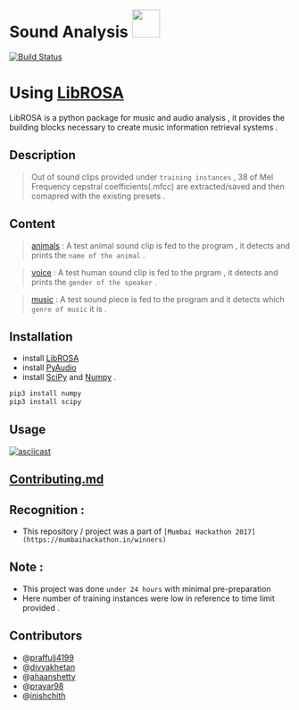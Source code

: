 Sound Analysis <img src = "http://www.freeiconspng.com/uploads/audio-sound-waves-png-7.png" height = "50" >
============
[![Build Status](https://travis-ci.org/inishchith/SoundAnalysis.svg?branch=master)](https://travis-ci.org/inishchith/SoundAnalysis)

# Using [LibROSA](https://librosa.github.io)  
 LibROSA is a python package for music and audio analysis , it provides the building blocks necessary to create music information retrieval systems .

## Description
> Out of sound clips provided under `training instances` , 38 of Mel Frequency cepstral coefficients(.mfcc) are extracted/saved and then comapred with the existing presets .

## Content
> [animals](https://github.com/inishchith/SoundAnalysis/tree/master/animals) : A test animal sound clip is fed to the program , it detects and prints the `name of the animal` .

> [voice](https://github.com/inishchith/SoundAnalysis/tree/master/voice) : A test human sound clip is fed to the prgram , it detects and prints the `gender of the speaker` .

> [music](https://github.com/inishchith/SoundAnalysis/tree/master/music) : A test sound piece is fed to the program and it detects which `genre of music` it is .

## Installation
- install [LibROSA](https://librosa.github.io/librosa/install.html)
- install [PyAudio](https://github.com/jleb/pyaudio)
- install [SciPy](https://github.com/scipy/scipy/releases) and [Numpy](https://github.com/numpy/numpy) .
```bash
pip3 install numpy
pip3 install scipy
```

## Usage
[![asciicast](https://asciinema.org/a/65cv10zfa9hahtjxocg01x1nm.png)](https://asciinema.org/a/65cv10zfa9hahtjxocg01x1nm)

## [Contributing.md]()

## Recognition :
- This repository / project was a part of `[Mumbai Hackathon 2017](https://mumbaihackathon.in/winners)`

## Note :
- This project was done `under 24 hours`  with minimal pre-preparation
- Here number of training instances were low in reference to time limit provided .

## Contributors
- @[praffulj4199](https://github.com/praffulj4199)
- @[divyakhetan](https://github.com/divyakhetan)
- @[ahaanshetty](https://github.com/ahaanshetty)
- @[pravar98](https://github.com/pravar98)
- @[inishchith](https://github.com/inishchith)
